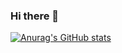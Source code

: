 ### Hi there 👋

[![Anurag's GitHub stats](https://github-readme-stats.vercel.app/api?username=xxyeon&include_all_commits=false&count_private=true)](https://github.com/anuraghazra/github-readme-stats)
<!--
**xxyeon/xxyeon** is a ✨ _special_ ✨ repository because its `README.md` (this file) appears on your GitHub profile.

Here are some ideas to get you started:

- 🔭 I’m currently working on ...
- 🌱 I’m currently learning ...
- 👯 I’m looking to collaborate on ...
- 🤔 I’m looking for help with ...
- 💬 Ask me about ...
- 📫 How to reach me: ...
- 😄 Pronouns: ...
- ⚡ Fun fact: ...
-->
